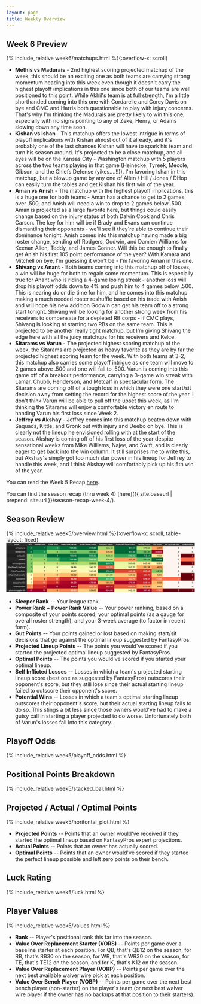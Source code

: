 ```yaml
---
layout: page
title: Weekly Overview
---
```


## Week 6 Preview
{% include_relative week6/matchups.html %}{:overflow-x: scroll}

* **Methis vs Madurais** - 2nd highest scoring projected matchup of the week, this should be an exciting one as both teams are carrying strong momentum heading into this week even though it doesn't carry the highest playoff implications in this one since both of our teams are well positioned to this point. While Akhil's team is at full strength, I'm a little shorthanded coming into this one with Cordarelle and Corey Davis on bye and CMC and Harris both questionable to play with injury concerns. That's why I'm thinking the Madurais are pretty likely to win this one, especially with no signs pointing to any of Zeke, Henry, or Adams slowing down any time soon. 
* **Kishan vs Ishan** - This matchup offers the lowest intrigue in terms of playoff implications with Kishan almost out of it already, and it's probably one of the last chances Kishan will have to spark his team and turn his season around. It's projected to be a close matchup, and all eyes will be on the Kansas City - Washington matchup with 5 players across the two teams playing in that game (Heinecke, Tyreek, Mecole, Gibson, and the Chiefs Defense (yikes....!!)). I'm favoring Ishan in this matchup, but a blowup game by any one of Allen / Hill / Jones / DHop can easily turn the tables and get Kishan his first win of the year. 
* **Aman vs Anish** - The matchup with the highest playoff implications, this is a huge one for both teams - Aman has a chance to get to 2 games over .500, and Anish will need a win to drop to 2 games below .500. Aman is projected as a large favorite here, but things could easily change based on the injury status of both Dalvin Cook and Chris Carson. The key for him will be if Brady and Evans can continue dismantling their opponents - we'll see if they're able to continue their dominance tonight. Anish comes into this matchup having made a big roster change, sending off Rodgers, Godwin, and Damien Williams for Keenan Allen, Teddy, and James Conner. Will this be enough to finally get Anish his first 105 point performance of the year? With Kamara and Mitchell on bye, I'm guessing it won't be - I'm favoring Aman in this one.
* **Shivang vs Anant** - Both teams coming into this matchup off of losses, a win will be huge for both to regain some momentum. This is especially true for Anant who is riding a 4-game losing streak - another loss will drop his playoff odds down to 4% and push him to 4 games below .500. This is nearing do or die time for him, and he comes into this matchup making a much needed roster reshuffle based on his trade with Anish and will hope his new addition Godwin can get his team off to a strong start tonight. Shivang will be looking for another strong week from his receivers to compensate for a depleted RB corps - if CMC plays, Shivang is looking at starting two RBs on the same team. This is projected to be another really tight matchup, but I'm giving Shivang the edge here with all the juicy matchups for his receivers and Kelce.
* **Sitarams vs Varun** - The projected highest scoring matchup of the week, the Sitarams are projected as heavy favorite as they are by far the projected highest scoring team for the week. With both teams at 3-2, this matchup also carries some playoff intrigue as one team will move to 2 games above .500 and one will fall to .500. Varun is coming into this game off of a breakout performance, carrying a 3-game win streak with Lamar, Chubb, Henderson, and Metcalf in spectacular form. The Sitarams are coming off of a tough loss in which they were one start/sit decision away from setting the record for the highest score of the year. I don't think Varun will be able to pull off the upset this week, as I'm thinking the Sitarams will enjoy a comfortable victory en route to handing Varun his first loss since Week 2.
* **Jeffrey vs Akshay** - Jeffrey comes into this matchup beaten down with Saquads, Kittle, and Gronk out with injury and Deebo on bye. This is clearly not the lineup he envisioned rolling with at the start of the season. Akshay is coming off of his first loss of the year despite sensational weeks from Mike Williams, Najee, and Swift, and is clearly eager to get back into the win column. It still surprises me to write this, but Akshay's simply got too much star power in his lineup for Jeffrey to handle this week, and I think Akshay will comfortably pick up his 5th win of the year.

You can read the Week 5 Recap [here](https://houserealest.substack.com/p/week-5-recap?justPublished=true). 

You can find the season recap (thru week 4) [here]({{ site.baseurl | prepend: site.url }}/season-recap-week-4/).

## Season Review
{% include_relative week5/overview.html %}{:overflow-x: scroll, table-layout: fixed}
 ![Week Overview](/week5/week5.png)
* **Sleeper Rank** -- Your league rank.
* **Power Rank + Power Rank Value** -- Your power ranking, based on a composite of your points scored, your optimal points (as a gauge for overall roster strength), and your 3-week average (to factor in recent form). 
* **Gut Points** -- Your points gained or lost based on making start/sit decisions that go against the optimal lineup suggested by FantasyPros. 
* **Projected Lineup Points** -- The points you would've scored if you started the projected optimal lineup suggested by FantasyPros.
* **Optimal Points** -- The points you would've scored if you started your optimal lineup.
* **Self Inflicted Losses** -- Losses in which a team's projected starting lineup score (best one as suggested by FantasyPros) outscores their opponent's score, but they still lose since their actual starting lineup failed to outscore their opponent's score.
* **Potential Wins** -- Losses in which a team's optimal starting lineup outscores their opponent's score, but their actual starting lineup fails to do so. This stings a bit less since those owners would've had to make a gutsy call in starting a player projected to do worse. Unfortunately both of Varun's losses fall into this category. 

## Playoff Odds
{% include_relative week5/playoff_odds.html %}

## Positional Points Breakdown
{% include_relative week5/stacked_bar.html %}

## Projected / Actual / Optimal Points
{% include_relative week5/horitontal_plot.html %}
* **Projected Points** -- Points that an owner would've received if they started the optimal lineup based on FantasyPros expert projections. 
* **Actual Points** -- Points that an owner has actually scored. 
* **Optimal Points** -- Points that an owner would've scored if they started the perfect lineup possible and left zero points on their bench. 

## Luck Rating
{% include_relative week5/luck.html %}

## Player Values
{% include_relative week5/values.html %}
* **Rank** -- Player's positional rank this far into the season.
* **Value Over Replacement Starter (VORS)** -- Points per game over a baseline starter at each position. For QB, that's QB12 on the season, for RB, that's RB30 on the season, for WR, that's WR30 on the season, for TE, that's TE12 on the season, and for K, that's K12 on the season.
* **Value Over Replacement Player (VORP)** -- Points per game over the next best available waiver wire pick at each position. 
* **Value Over Bench Player (VOBP)** -- Points per game over the next best bench player (non-starter) on the player's team (or next best waiver wire player if the owner has no backups at that position to their starters). 

